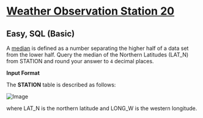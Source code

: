 # [Weather Observation Station 20](https://www.hackerrank.com/challenges/weather-observation-station-20/problem?isFullScreen=true)

## Easy, SQL (Basic)
A [median](https://en.wikipedia.org/wiki/Median) is defined as a number separating the higher half of a data set from the lower half. Query the median of the Northern Latitudes (LAT_N) from STATION and round your answer to `4` decimal places.

**Input Format**

The **STATION** table is described as follows:

![Image](https://github.com/user-attachments/assets/d764f174-2c61-4117-abb5-f386e67ccba8)

where LAT_N is the northern latitude and LONG_W is the western longitude.